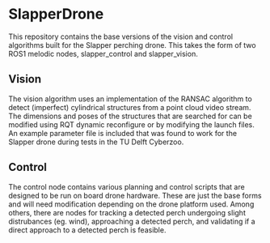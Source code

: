 # SlapperDrone

This repository contains the base versions of the vision and control algorithms built for the Slapper perching drone. This takes the form of two ROS1 melodic nodes, slapper\_control and slapper\_vision. 

## Vision

The vision algorithm uses an implementation of the RANSAC algorithm to detect (imperfect) cylindrical structures from a point cloud video stream. The dimensions and poses of the structures that are searched for can be modified using RQT dynamic reconfigure or by modifying the launch files. An example parameter file is included that was found to work for the Slapper drone during tests in the TU Delft Cyberzoo.

## Control

The control node contains various planning and control scripts that are designed to be run on board drone hardware. These are just the base forms and will need modification depending on the drone platform used. Among others, there are nodes for tracking a detected perch undergoing slight distrubances (eg. wind), approaching a detected perch, and validating if a direct approach to a detected perch is feasible.
